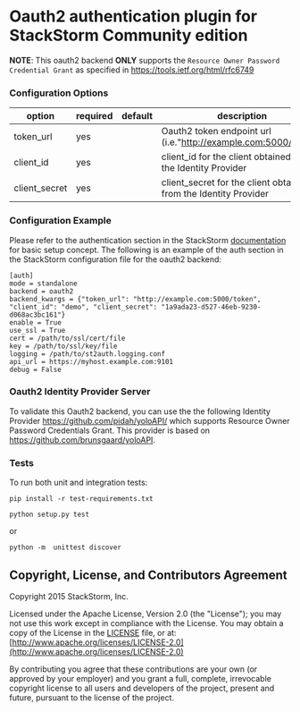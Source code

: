 # Oauth2 authentication plugin for StackStorm Community edition

**NOTE**: This oauth2 backend __ONLY__ supports the  `Resource Owner Password Credential Grant` as specified in https://tools.ietf.org/html/rfc6749


### Configuration Options

| option           | required | default | description                                              |
|------------------|----------|---------|----------------------------------------------------------|
| token_url     | yes      |         |Oauth2 token endpoint url (i.e."http://example.com:5000/token") |
| client_id     | yes      |         |client_id for the client obtained from the Identity Provider    |
| client_secret | yes      |         |client_secret for the client obtained from the Identity Provider|

### Configuration Example

Please refer to the authentication section in the StackStorm
[documentation](http://docs.stackstorm.com) for basic setup concept. The
following is an example of the auth section in the StackStorm configuration file for the oauth2 backend:

```
[auth]
mode = standalone
backend = oauth2
backend_kwargs = {"token_url": "http://example.com:5000/token", "client_id": "demo", "client_secret": "1a9ada23-d527-46eb-9230-d068ac3bc161"}
enable = True
use_ssl = True
cert = /path/to/ssl/cert/file
key = /path/to/ssl/key/file
logging = /path/to/st2auth.logging.conf
api_url = https://myhost.example.com:9101
debug = False
```

### Oauth2 Identity Provider Server

To validate this Oauth2 backend, you can use the the following Identity Provider https://github.com/pidah/yoloAPI/ which supports Resource Owner Password Credentials Grant. This provider is based on https://github.com/brunsgaard/yoloAPI.

### Tests

To run both unit and integration tests:

```
pip install -r test-requirements.txt

python setup.py test
```
or 

```
python -m  unittest discover
```



## Copyright, License, and Contributors Agreement

Copyright 2015 StackStorm, Inc.

Licensed under the Apache License, Version 2.0 (the "License"); you may not use this work except in
compliance with the License. You may obtain a copy of the License in the [LICENSE](LICENSE) file,
or at: [http://www.apache.org/licenses/LICENSE-2.0](http://www.apache.org/licenses/LICENSE-2.0)

By contributing you agree that these contributions are your own (or approved by your employer) and 
you grant a full, complete, irrevocable copyright license to all users and developers of the
project, present and future, pursuant to the license of the project.
